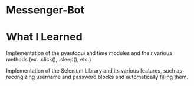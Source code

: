 # Messenger-Bot

# What I Learned
Implementation of the pyautogui and time modules and their various methods (ex. .click(), .sleep(), etc.)


Implementation of the Selenium Library and its various features, such as recongizing username and password blocks and automatically filling them.
  
